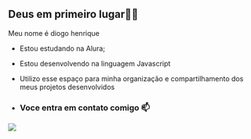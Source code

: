 ## Deus em primeiro lugar🥇🙌

Meu nome é diogo henrique

- Estou estudando na Alura;
- Estou desenvolvendo na linguagem Javascript
- Utilizo esse espaço para minha organização e compartilhamento dos meus projetos desenvolvidos

- ### Voce entra em contato comigo 📫



![](https://media1.tenor.com/m/yfG-o2ErfaIAAAAC/miguel-diaz-miguel.gif)
